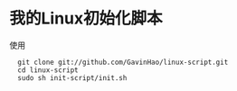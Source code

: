 # 我的Linux初始化脚本
使用
```
  git clone git://github.com/GavinHao/linux-script.git
  cd linux-script
  sudo sh init-script/init.sh
```
